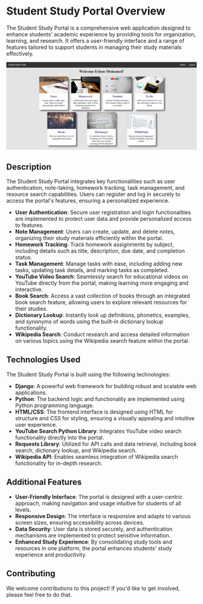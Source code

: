 # Student Study Portal Overview
The Student Study Portal is a comprehensive web application designed to enhance students' academic experience by providing tools for organization, learning, and research. 
It offers a user-friendly interface and a range of features tailored to support students in managing their study materials effectively.

![Image about the final project](<Student Study Portal.png>)

## Description
The Student Study Portal integrates key functionalities such as user authentication, note-taking, homework tracking, task management, and resource search capabilities. 
Users can register and log in securely to access the portal's features, ensuring a personalized experience.

- **User Authentication**: Secure user registration and login functionalities are implemented to protect user data and provide personalized access to features.
- **Note Management**: Users can create, update, and delete notes, organizing their study materials efficiently within the portal.
- **Homework Tracking**: Track homework assignments by subject, including details such as title, description, due date, and completion status.
- **Task Management**: Manage tasks with ease, including adding new tasks, updating task details, and marking tasks as completed.
- **YouTube Video Search**: Seamlessly search for educational videos on YouTube directly from the portal, making learning more engaging and interactive.
- **Book Search**: Access a vast collection of books through an integrated book search feature, allowing users to explore relevant resources for their studies.
- **Dictionary Lookup**: Instantly look up definitions, phonetics, examples, and synonyms of words using the built-in dictionary lookup functionality.
- **Wikipedia Search**: Conduct research and access detailed information on various topics using the Wikipedia search feature within the portal.


## Technologies Used
The Student Study Portal is built using the following technologies:

- **Django**: A powerful web framework for building robust and scalable web applications.
- **Python**: The backend logic and functionality are implemented using Python programming language.
- **HTML/CSS**: The frontend interface is designed using HTML for structure and CSS for styling, ensuring a visually appealing and intuitive user experience.
- **YouTube Search Python Library**: Integrates YouTube video search functionality directly into the portal.
- **Requests Library**: Utilized for API calls and data retrieval, including book search, dictionary lookup, and Wikipedia search.
- **Wikipedia API**: Enables seamless integration of Wikipedia search functionality for in-depth research.

## Additional Features
- **User-Friendly Interface**: The portal is designed with a user-centric approach, making navigation and usage intuitive for students of all levels.
- **Responsive Design**: The interface is responsive and adapts to various screen sizes, ensuring accessibility across devices.
- **Data Security**: User data is stored securely, and authentication mechanisms are implemented to protect sensitive information.
- **Enhanced Study Experience**: By consolidating study tools and resources in one platform, the portal enhances students' study experience and productivity.


## Contributing 
We welcome contributions to this project! If you'd like to get involved, please feel free to do that.
